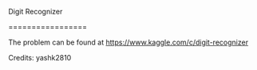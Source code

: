 Digit Recognizer

=================


The problem can be found at https://www.kaggle.com/c/digit-recognizer



Credits: yashk2810
